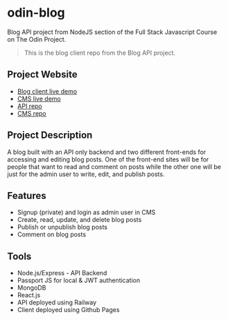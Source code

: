 # odin-blog
Blog API project from NodeJS section of the Full Stack Javascript Course on The Odin Project.
> This is the blog client repo from the Blog API project.

## Project Website
- [Blog client live demo](https://mraffia.github.io/odin-blog)
- [CMS live demo](https://mraffia.github.io/odin-blog-cms)
- [API repo](https://github.com/mraffia/odin-blog-api)
- [CMS repo](https://github.com/mraffia/odin-blog-cms)

## Project Description
A blog built with an API only backend and two different front-ends for accessing and editing blog posts. One of the front-end sites will be for people that want to read and comment on posts while the other one will be just for the admin user to write, edit, and publish posts.

## Features
- Signup (private) and login as admin user in CMS
- Create, read, update, and delete blog posts
- Publish or unpublish blog posts
- Comment on blog posts

## Tools
- Node.js/Express - API Backend
- Passport JS for local & JWT authentication
- MongoDB
- React.js
- API deployed using Railway
- Client deployed using Github Pages
